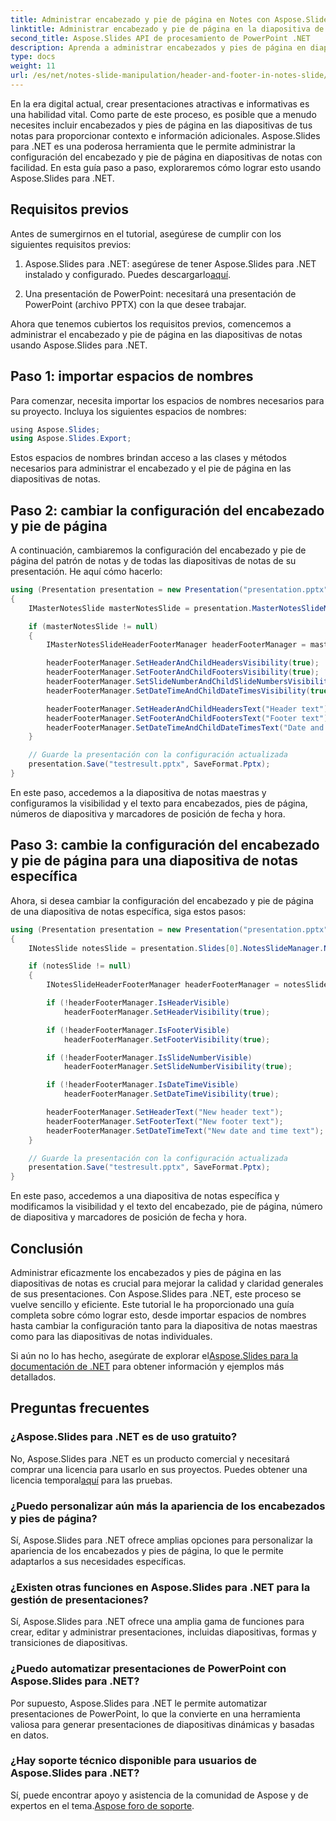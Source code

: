 ```yaml
---
title: Administrar encabezado y pie de página en Notes con Aspose.Slides .NET
linktitle: Administrar encabezado y pie de página en la diapositiva de notas
second_title: Aspose.Slides API de procesamiento de PowerPoint .NET
description: Aprenda a administrar encabezados y pies de página en diapositivas de notas de PowerPoint usando Aspose.Slides para .NET. Mejore sus presentaciones sin esfuerzo.
type: docs
weight: 11
url: /es/net/notes-slide-manipulation/header-and-footer-in-notes-slide/
---
```


En la era digital actual, crear presentaciones atractivas e informativas es una habilidad vital. Como parte de este proceso, es posible que a menudo necesites incluir encabezados y pies de página en las diapositivas de tus notas para proporcionar contexto e información adicionales. Aspose.Slides para .NET es una poderosa herramienta que le permite administrar la configuración del encabezado y pie de página en diapositivas de notas con facilidad. En esta guía paso a paso, exploraremos cómo lograr esto usando Aspose.Slides para .NET.

## Requisitos previos

Antes de sumergirnos en el tutorial, asegúrese de cumplir con los siguientes requisitos previos:

1.  Aspose.Slides para .NET: asegúrese de tener Aspose.Slides para .NET instalado y configurado. Puedes descargarlo[aquí](https://releases.aspose.com/slides/net/).

2. Una presentación de PowerPoint: necesitará una presentación de PowerPoint (archivo PPTX) con la que desee trabajar.

Ahora que tenemos cubiertos los requisitos previos, comencemos a administrar el encabezado y pie de página en las diapositivas de notas usando Aspose.Slides para .NET.

## Paso 1: importar espacios de nombres

Para comenzar, necesita importar los espacios de nombres necesarios para su proyecto. Incluya los siguientes espacios de nombres:

```csharp
﻿using Aspose.Slides;
using Aspose.Slides.Export;
```

Estos espacios de nombres brindan acceso a las clases y métodos necesarios para administrar el encabezado y el pie de página en las diapositivas de notas.

## Paso 2: cambiar la configuración del encabezado y pie de página

A continuación, cambiaremos la configuración del encabezado y pie de página del patrón de notas y de todas las diapositivas de notas de su presentación. He aquí cómo hacerlo:

```csharp
using (Presentation presentation = new Presentation("presentation.pptx"))
{
    IMasterNotesSlide masterNotesSlide = presentation.MasterNotesSlideManager.MasterNotesSlide;

    if (masterNotesSlide != null)
    {
        IMasterNotesSlideHeaderFooterManager headerFooterManager = masterNotesSlide.HeaderFooterManager;

        headerFooterManager.SetHeaderAndChildHeadersVisibility(true);
        headerFooterManager.SetFooterAndChildFootersVisibility(true);
        headerFooterManager.SetSlideNumberAndChildSlideNumbersVisibility(true);
        headerFooterManager.SetDateTimeAndChildDateTimesVisibility(true);

        headerFooterManager.SetHeaderAndChildHeadersText("Header text");
        headerFooterManager.SetFooterAndChildFootersText("Footer text");
        headerFooterManager.SetDateTimeAndChildDateTimesText("Date and time text");
    }

    // Guarde la presentación con la configuración actualizada
    presentation.Save("testresult.pptx", SaveFormat.Pptx);
}
```

En este paso, accedemos a la diapositiva de notas maestras y configuramos la visibilidad y el texto para encabezados, pies de página, números de diapositiva y marcadores de posición de fecha y hora.

## Paso 3: cambie la configuración del encabezado y pie de página para una diapositiva de notas específica

Ahora, si desea cambiar la configuración del encabezado y pie de página de una diapositiva de notas específica, siga estos pasos:

```csharp
using (Presentation presentation = new Presentation("presentation.pptx"))
{
    INotesSlide notesSlide = presentation.Slides[0].NotesSlideManager.NotesSlide;

    if (notesSlide != null)
    {
        INotesSlideHeaderFooterManager headerFooterManager = notesSlide.HeaderFooterManager;

        if (!headerFooterManager.IsHeaderVisible)
            headerFooterManager.SetHeaderVisibility(true);

        if (!headerFooterManager.IsFooterVisible)
            headerFooterManager.SetFooterVisibility(true);

        if (!headerFooterManager.IsSlideNumberVisible)
            headerFooterManager.SetSlideNumberVisibility(true);

        if (!headerFooterManager.IsDateTimeVisible)
            headerFooterManager.SetDateTimeVisibility(true);

        headerFooterManager.SetHeaderText("New header text");
        headerFooterManager.SetFooterText("New footer text");
        headerFooterManager.SetDateTimeText("New date and time text");
    }

    // Guarde la presentación con la configuración actualizada
    presentation.Save("testresult.pptx", SaveFormat.Pptx);
}
```

En este paso, accedemos a una diapositiva de notas específica y modificamos la visibilidad y el texto del encabezado, pie de página, número de diapositiva y marcadores de posición de fecha y hora.

## Conclusión

Administrar eficazmente los encabezados y pies de página en las diapositivas de notas es crucial para mejorar la calidad y claridad generales de sus presentaciones. Con Aspose.Slides para .NET, este proceso se vuelve sencillo y eficiente. Este tutorial le ha proporcionado una guía completa sobre cómo lograr esto, desde importar espacios de nombres hasta cambiar la configuración tanto para la diapositiva de notas maestras como para las diapositivas de notas individuales.

 Si aún no lo has hecho, asegúrate de explorar el[Aspose.Slides para la documentación de .NET](https://reference.aspose.com/slides/net/) para obtener información y ejemplos más detallados.

## Preguntas frecuentes

### ¿Aspose.Slides para .NET es de uso gratuito?
 No, Aspose.Slides para .NET es un producto comercial y necesitará comprar una licencia para usarlo en sus proyectos. Puedes obtener una licencia temporal[aquí](https://purchase.aspose.com/temporary-license/) para las pruebas.

### ¿Puedo personalizar aún más la apariencia de los encabezados y pies de página?
Sí, Aspose.Slides para .NET ofrece amplias opciones para personalizar la apariencia de los encabezados y pies de página, lo que le permite adaptarlos a sus necesidades específicas.

### ¿Existen otras funciones en Aspose.Slides para .NET para la gestión de presentaciones?
Sí, Aspose.Slides para .NET ofrece una amplia gama de funciones para crear, editar y administrar presentaciones, incluidas diapositivas, formas y transiciones de diapositivas.

### ¿Puedo automatizar presentaciones de PowerPoint con Aspose.Slides para .NET?
Por supuesto, Aspose.Slides para .NET le permite automatizar presentaciones de PowerPoint, lo que la convierte en una herramienta valiosa para generar presentaciones de diapositivas dinámicas y basadas en datos.

### ¿Hay soporte técnico disponible para usuarios de Aspose.Slides para .NET?
 Sí, puede encontrar apoyo y asistencia de la comunidad de Aspose y de expertos en el tema.[Aspose foro de soporte](https://forum.aspose.com/).